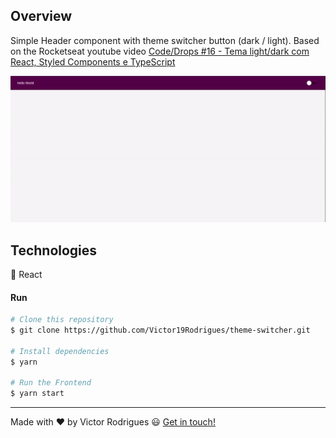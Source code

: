 
## Overview

Simple Header component with theme switcher button (dark / light). Based on the Rocketseat youtube video [Code/Drops #16 - Tema light/dark com React, Styled Components e TypeScript](https://www.youtube.com/watch?v=ngVU74daJ8Y)

![App Screenshot](https://github.com/Victor19Rodrigues/theme-switcher/blob/master/assets/theme_switcher_gif.gif)

## Technologies

:hammer: React

#### Run

```bash
# Clone this repository
$ git clone https://github.com/Victor19Rodrigues/theme-switcher.git

# Install dependencies
$ yarn

# Run the Frontend
$ yarn start
```
---

Made with :heart: by Victor Rodrigues :smiley: [Get in touch!](https://www.linkedin.com/in/victor-rodrigues-676563ba/)
